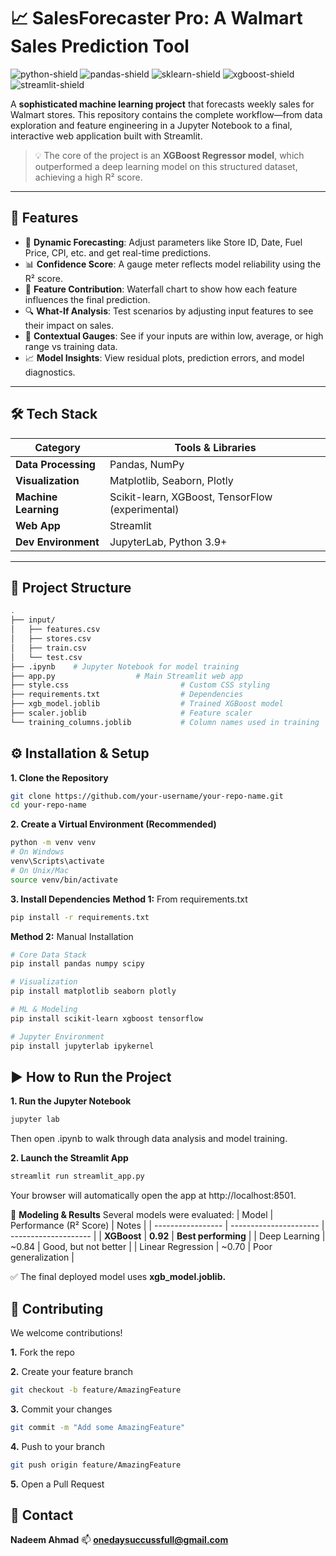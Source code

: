 # 📈 SalesForecaster Pro: A Walmart Sales Prediction Tool

![python-shield](https://img.shields.io/badge/Python-3.9%2B-blue.svg)
![pandas-shield](https://img.shields.io/badge/pandas-2.2-blue)
![sklearn-shield](https://img.shields.io/badge/scikit--learn-1.6-blue)
![xgboost-shield](https://img.shields.io/badge/XGBoost-2.1-blue)
![streamlit-shield](https://img.shields.io/badge/Streamlit-1.3-ff69b4)

A **sophisticated machine learning project** that forecasts weekly sales for Walmart stores. This repository contains the complete workflow—from data exploration and feature engineering in a Jupyter Notebook to a final, interactive web application built with Streamlit.

> 💡 The core of the project is an **XGBoost Regressor model**, which outperformed a deep learning model on this structured dataset, achieving a high R² score.


---

## 🌟 Features

- 🎯 **Dynamic Forecasting**: Adjust parameters like Store ID, Date, Fuel Price, CPI, etc. and get real-time predictions.
- 📊 **Confidence Score**: A gauge meter reflects model reliability using the R² score.
- 🌊 **Feature Contribution**: Waterfall chart to show how each feature influences the final prediction.
- 🔍 **What-If Analysis**: Test scenarios by adjusting input features to see their impact on sales.
- 🧭 **Contextual Gauges**: See if your inputs are within low, average, or high range vs training data.
- 📈 **Model Insights**: View residual plots, prediction errors, and model diagnostics.

---

## 🛠️ Tech Stack

| Category              | Tools & Libraries                                 |
|-----------------------|---------------------------------------------------|
| **Data Processing**   | Pandas, NumPy                                     |
| **Visualization**     | Matplotlib, Seaborn, Plotly                       |
| **Machine Learning**  | Scikit-learn, XGBoost, TensorFlow (experimental)  |
| **Web App**           | Streamlit                                         |
| **Dev Environment**   | JupyterLab, Python 3.9+                           |

---

## 📁 Project Structure

```bash
.
├── input/
│   ├── features.csv
│   ├── stores.csv
│   ├── train.csv
│   └── test.csv
├── .ipynb    # Jupyter Notebook for model training
├── app.py                  # Main Streamlit web app
├── style.css                         # Custom CSS styling
├── requirements.txt                  # Dependencies
├── xgb_model.joblib                  # Trained XGBoost model
├── scaler.joblib                     # Feature scaler
└── training_columns.joblib           # Column names used in training

```

## ⚙️ Installation & Setup
**1. Clone the Repository** 
```bash
git clone https://github.com/your-username/your-repo-name.git
cd your-repo-name
```
**2. Create a Virtual Environment (Recommended)**
```bash
python -m venv venv
# On Windows
venv\Scripts\activate
# On Unix/Mac
source venv/bin/activate
```
**3. Install Dependencies**
**Method 1:** From requirements.txt
```bash
pip install -r requirements.txt
```
**Method 2:** Manual Installation
```bash
# Core Data Stack
pip install pandas numpy scipy

# Visualization
pip install matplotlib seaborn plotly

# ML & Modeling
pip install scikit-learn xgboost tensorflow

# Jupyter Environment
pip install jupyterlab ipykernel

```
## ▶️ How to Run the Project
**1. Run the Jupyter Notebook** 
```bash
jupyter lab
```
Then open .ipynb to walk through data analysis and model training.

**2. Launch the Streamlit App** 
```bash
streamlit run streamlit_app.py
```
Your browser will automatically open the app at http://localhost:8501.

🧠 **Modeling & Results** 
Several models were evaluated:
| Model             | Performance (R² Score) | Notes                |
| ----------------- | ---------------------- | -------------------- |
| **XGBoost**       | **0.92**               | **Best performing**  |
| Deep Learning     | \~0.84                 | Good, but not better |
| Linear Regression | \~0.70                 | Poor generalization  |

✅ The final deployed model uses **xgb_model.joblib.** 

## 🤝 Contributing
We welcome contributions!

**1.** Fork the repo

**2.** Create your feature branch
```bash
git checkout -b feature/AmazingFeature
```
**3.** Commit your changes
```bash
git commit -m "Add some AmazingFeature"
```
**4.** Push to your branch
```bash
git push origin feature/AmazingFeature
```
**5.** Open a Pull Request

## 📧 Contact
**Nadeem Ahmad**
📫 **onedaysuccussfull@gmail.com**
